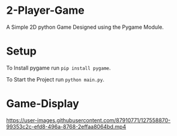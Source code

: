 
# 2-Player-Game

A Simple 2D python Game Designed using the Pygame Module.

# Setup
To Install pygame run `pip install pygame`.

To Start the Project run `python main.py`.

# Game-Display

https://user-images.githubusercontent.com/87910771/127558870-99353c2c-efd8-496a-8768-2effaa8064bd.mp4



